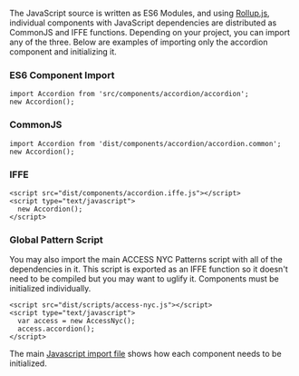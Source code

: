 The JavaScript source is written as ES6 Modules, and using [Rollup.js](https://rollupjs.org), individual components with JavaScript dependencies are distributed as CommonJS and IFFE functions. Depending on your project, you can import any of the three. Below are examples of importing only the accordion component and initializing it.

### ES6 Component Import

    import Accordion from 'src/components/accordion/accordion';
    new Accordion();

### CommonJS

    import Accordion from 'dist/components/accordion/accordion.common';
    new Accordion();

### IFFE

    <script src="dist/components/accordion.iffe.js"></script>
    <script type="text/javascript">
      new Accordion();
    </script>

### Global Pattern Script

You may also import the main ACCESS NYC Patterns script with all of the dependencies in it. This script is exported as an IFFE function so it doesn't need to be compiled but you may want to uglify it. Components must be initialized individually.

    <script src="dist/scripts/access-nyc.js"></script>
    <script type="text/javascript">
      var access = new AccessNyc();
      access.accordion();
    </script>

The main [Javascript import file](https://github.com/CityOfNewYork/ACCESS-NYC-PATTERNS/blob/master/src/js/main.js) shows how each component needs to be initialized.

